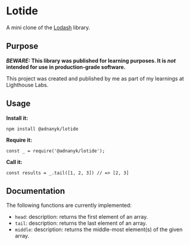 # Lotide

A mini clone of the [Lodash](https://lodash.com) library.

## Purpose

**_BEWARE:_ This library was published for learning purposes. It is _not_ intended for use in production-grade software.**

This project was created and published by me as part of my learnings at Lighthouse Labs. 

## Usage

**Install it:**

`npm install @adnanyk/lotide`

**Require it:**

`const _ = require('@adnanyk/lotide');`

**Call it:**

`const results = _.tail([1, 2, 3]) // => [2, 3]`

## Documentation

The following functions are currently implemented:

* `head`: description: returns the first element of an array.
* `tail`: description: returns the last element of an array.
* `middle`: description: returns the middle-most element(s) of the given array.
